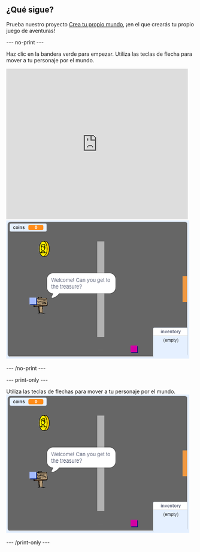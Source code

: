 ## ¿Qué sigue?

Prueba nuestro proyecto [Crea tu propio mundo](https://projects.raspberrypi.org/en/projects/create-your-own-world?utm_source=pathway&utm_medium=whatnext&utm_campaign=projects), ¡en el que crearás tu propio juego de aventuras!

\--- no-print \---

Haz clic en la bandera verde para empezar. Utiliza las teclas de flecha para mover a tu personaje por el mundo.

<div class="scratch-preview">
  <iframe allowtransparency="true" width="485" height="402" src="https://scratch.mit.edu/projects/embed/258757783/?autostart=false" frameborder="0" scrolling="no"></iframe>
  <img src="images/create-showcase.png">
</div>

\--- /no-print \---

\--- print-only \---

Utiliza las teclas de flechas para mover a tu personaje por el mundo. ![showcase.png](images/create-showcase.png)

\--- /print-only \---